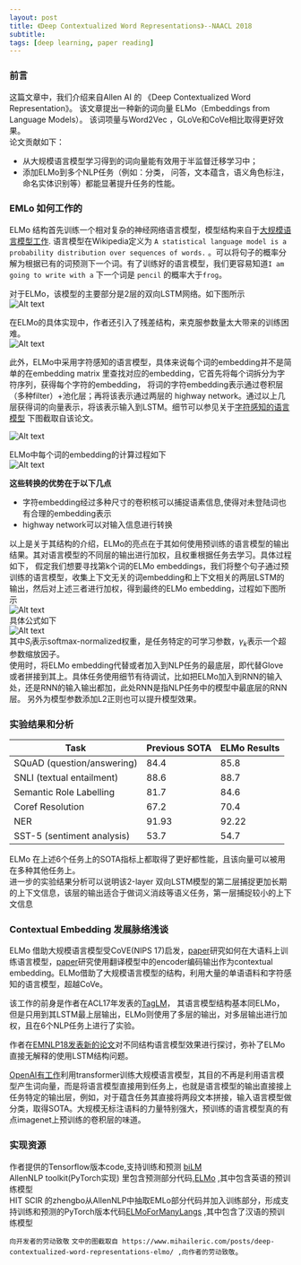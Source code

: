 ```yaml
---
layout: post
title: 《Deep Contextualized Word Representations》--NAACL 2018
subtitle: 
tags: [deep learning, paper reading]
---
```


### 前言
这篇文章中，我们介绍来自Allen AI 的 《Deep Contextualized Word Representation》。 该文章提出一种新的词向量 ELMo（Embeddings from Language Models）。 该词项量与Word2Vec ，GLoVe和CoVe相比取得更好效果。   
论文贡献如下：  
 - 从大规模语言模型学习得到的词向量能有效用于半监督迁移学习中；
 - 添加ELMo到多个NLP任务（例如：分类， 问答，文本蕴含，语义角色标注，命名实体识别等）都能显著提升任务的性能。

### EMLo 如何工作的 
ELMo 结构首先训练一个相对复杂的神经网络语言模型，模型结构来自于[大规模语言模型工作](https://arxiv.org/abs/1602.02410). 
语言模型在Wikipedia定义为 	`A statistical language model is a probability distribution over sequences of words.` 。可以将句子的概率分解为根据已有的词预测下一个词。有了训练好的语言模型，我们更容易知道`I am going to write with a` 下一个词是 `pencil` 的概率大于`frog`。

对于ELMo，该模型的主要部分是2层的双向LSTM网络。如下图所示  
![Alt text](/img/1539137783760.png)

在ELMo的具体实现中，作者还引入了残差结构，来克服参数量太大带来的训练困难。  
![Alt text](/img/1539137809702.png)

此外，ELMo中采用字符感知的语言模型，具体来说每个词的embedding并不是简单的在embedding matrix 里查找对应的embedding，它首先将每个词拆分为字符序列，获得每个字符的embedding， 将词的字符embedding表示通过卷积层（多种filter）+池化层；再将该表示通过两层的 highway network。通过以上几层获得词的向量表示，将该表示输入到LSTM。细节可以参见关于[字符感知的语言模型](https://arxiv.org/pdf/1508.06615.pdf)
下图截取自该论文。  

![Alt text](/img/1539132499103.png)  

ELMo中每个词的embedding的计算过程如下  
![Alt text](/img/1539132801190.png)  

**这些转换的优势在于以下几点**
 - 字符embedding经过多种尺寸的卷积核可以捕捉语素信息,使得对未登陆词也有合理的embedding表示
 - highway network可以对输入信息进行转换
 
以上是关于其结构的介绍，ELMo的亮点在于其如何使用预训练的语言模型的输出结果。其对语言模型的不同层的输出进行加权，且权重根据任务去学习。具体过程如下，
假定我们想要寻找第k个词的ELMo embeddings，我们将整个句子通过预训练的语言模型，收集上下文无关的词embedding和上下文相关的两层LSTM的输出，然后对上述三者进行加权，得到最终的ELMo embedding，过程如下图所示  
 ![Alt text](/img/1539138806514.png)  
具体公式如下  
![Alt text](/img/1539134755347.png)  
其中$S_i$表示softmax-normalized权重，是任务特定的可学习参数，$\gamma_k$表示一个超参数缩放因子。  
使用时，将ELMo embedding代替或者加入到NLP任务的最底层，即代替Glove 或者拼接到其上。具体任务使用细节有待调试，比如把ELMo加入到RNN的输入处，还是RNN的输入输出都加，此处RNN是指NLP任务中的模型中最底层的RNN层。 另外为模型参数添加L2正则也可以提升模型效果。

### 实验结果和分析

| Task  | Previous SOTA  |  ELMo Results |
| --- | --- | --- |
| SQuAD (question/answering)	| 84.4 |	85.8 |
| SNLI (textual entailment)	| 88.6	| 88.7 |
| Semantic Role Labelling |	81.7 |	84.6 |
| Coref Resolution | 	67.2 |	70.4 |
| NER |	91.93 |	92.22 |
| SST-5 (sentiment analysis) |	53.7 |	54.7 |

 ELMo 在上述6个任务上的SOTA指标上都取得了更好都性能，且该向量可以被用在多种其他任务上。  
 进一步的实验结果分析可以说明该2-layer 双向LSTM模型的第二层捕捉更加长期的上下文信息，该层的输出适合于做词义消歧等语义任务，第一层捕捉较小的上下文信息

### Contextual Embedding 发展脉络浅谈
ELMo 借助大规模语言模型受CoVE(NIPS 17)启发，[paper](https://arxiv.org/abs/1602.02410)研究如何在大语料上训练语言模型，[paper](https://github.com/salesforce/cove)研究使用翻译模型中的encoder编码输出作为contextual embedding。ELMo借助了大规模语言模型的结构，利用大量的单语语料和字符感知的语言模型，超越CoVe。

该工作的前身是作者在ACL17年发表的[TagLM](https://arxiv.org/abs/1705.00108)， 其语言模型结构基本同ELMo，但是只用到其LSTM最上层输出，ELMo则使用了多层的输出，对多层输出进行加权，且在6个NLP任务上进行了实验。

作者在[EMNLP18发表新的论文](https://arxiv.org/abs/1808.08949)对不同结构语言模型效果进行探讨，弥补了ELMo直接无解释的使用LSTM结构问题。

[OpenAI有工作](https://blog.openai.com/language-unsupervised/)利用transformer训练大规模语言模型，其目的不再是利用语言模型产生词向量，而是将语言模型直接用到任务上，也就是语言模型的输出直接接上任务特定的输出层，例如，对于蕴含任务其直接将两段文本拼接，输入语言模型做分类，取得SOTA。大规模无标注语料的力量特别强大，预训练的语言模型真的有点imagenet上预训练的卷积层的味道。


### 实现资源
作者提供的Tensorflow版本code,支持训练和预测 [biLM](https://github.com/allenai/bilm-tf)  
 AllenNLP toolkit(PyTorch实现) 里包含预测部分代码,[ELMo](https://github.com/allenai/allennlp/blob/master/tutorials/how_to/elmo.md) ,其中包含英语的预训练模型  
HIT SCIR 的zhengbo从AllenNLP中抽取EMLo部分代码并加入训练部分，形成支持训练和预测的PyTorch版本代码[ELMoForManyLangs](https://github.com/HIT-SCIR/ELMoForManyLangs) ,其中包含了汉语的预训练模型

`向开发者的劳动致敬`	
`文中的图截取自 https://www.mihaileric.com/posts/deep-contextualized-word-representations-elmo/ ,向作者的劳动致敬`。
